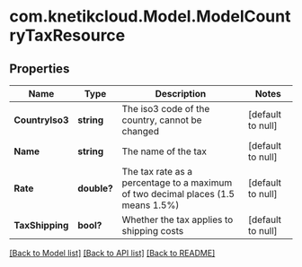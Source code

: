 # com.knetikcloud.Model.ModelCountryTaxResource
## Properties

Name | Type | Description | Notes
------------ | ------------- | ------------- | -------------
**CountryIso3** | **string** | The iso3 code of the country, cannot be changed | [default to null]
**Name** | **string** | The name of the tax | [default to null]
**Rate** | **double?** | The tax rate as a percentage to a maximum of two decimal places (1.5 means 1.5%) | [default to null]
**TaxShipping** | **bool?** | Whether the tax applies to shipping costs | [default to null]

[[Back to Model list]](../README.md#documentation-for-models) [[Back to API list]](../README.md#documentation-for-api-endpoints) [[Back to README]](../README.md)

